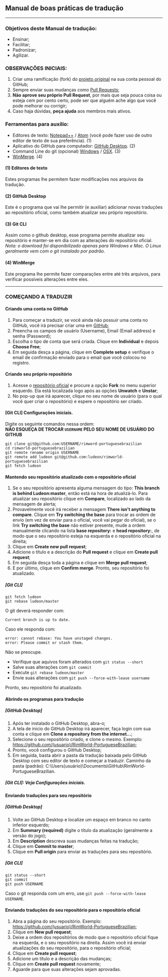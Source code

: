 ## Manual de boas práticas de tradução

-------------------------

### Objetivos deste Manual de tradução:
- Ensinar;
- Facilitar;
- Padronizar;
- Agilizar.

### OBSERVAÇÕES INICIAIS:
1. Criar uma ramificação (fork) do [projeto original](https://github.com/Ludeon/RimWorld-PortugueseBrazilian) na sua conta pessoal do GitHub;
2. Sempre enviar suas mudanças como [Pull Requests](https://github.com/Ludeon/RimWorld-PortugueseBrazilian/pulls);
3. **Não aprove seu próprio Pull Request**, por mais que seja pouca coisa ou esteja cem por cento certo, pode ser que alguém ache algo que você pode melhorar ou corrigir;
4. Caso haja dúvidas, **peça ajuda** aos membros mais ativos.

### Ferramentas para auxílio:
- Editores de texto: [Notepad++](https://notepad-plus-plus.org/) / [Atom](https://atom.io) (você pode fazer uso de outro editor de texto de sua preferência). (1)
- Aplicativo do GitHub para computador: [GitHub Desktop](https://desktop.github.com/). (2)
- Command Line do git (opcional) [Windows](https://git-scm.com/download/win) / [OSX](https://git-scm.com/download/mac). (3)
- [WinMerge](https://winmerge.org/). (4)

#### (1) Editores de texto
Estes programas lhe permitem fazer modificações nos arquivos da tradução.

#### (2) GitHub Desktop
Este é o programa que vai lhe permitir (e auxiliar) adicionar novas traduções ao repositório oficial, como também atualizar seu próprio repositório.

#### (3) Git CLI
Assim como o github desktop, esse programa permite atualizar seu repositório e manter-se em dia com as alterações do repositório oficial.  
*Nota: o download foi disponibilizado apenas para Windows e Mac. O Linux geralmente vem com o git instalado por padrão.* 

#### (4) WinMerge
Este programa lhe permite fazer comparações entre até três arquivos, para verificar possíveis alterações entre eles.

-------------------------

### COMEÇANDO A TRADUZIR

#### Criando uma conta no GitHub

1. Para começar a traduzir, se você ainda não possuir uma conta no GitHub, você irá precisar criar uma em [GitHub](https://github.com/join?source=header-home);
2. Preencha os campos de usuário (Username), Email (Email address) e senha (Password);
3. Escolha o tipo de conta que será criada. Clique em **Individual** e depois **Choose Free**;
4. Em seguida desça a página, clique em **Complete setup** e verifique o email de confirmação enviado para o email que você colocou no registro.

#### Criando seu próprio repositório

1. Acesse o [repositório oficial](https://github.com/Ludeon/RimWorld-PortugueseBrazilian) e procure a opção **Fork** no menu superior esquerdo. Ela está localizada logo após as opções **Unwatch** e **Unstar**;
2. No pop-up que irá aparecer, clique no seu nome de usuário (para o qual você quer criar o repositório) e espere o repositório ser criado.

#### [Git CLI] Configurações iniciais.
Digite os seguinte comandos nessa ordem:  
**NÃO ESQUEÇA DE TROCAR `USERNAME` PELO SEU NOME DE USUÁRIO DO GITHUB**  
```
git clone git@github.com:USERNAME/rimword-portuguesebrazilian
cd rimworld-portuguesebrazilian
git remote rename origin USERNAME
git remote add ludeon git@github.com:ludeon/rimworld-portuguesebrazilian
git fetch ludeon
```

#### Mantendo seu repositório atualizado com o repositório oficial

1. Se o seu repositório apresenta alguma mensagem do tipo: **This branch is behind Ludeon:master**, então está na hora de atualizá-lo. Para atualizar seu repositório clique em **Compare**, localizado ao lado da mensagem de alerta;
2. Provavelmente você irá receber a mensagem **There isn't anything to compare**. Clique em **Try switching the base** para trocar as ordem de envio (em vez de enviar para o oficial, você vai pegar do oficial), se o link **Try switching the base** não estiver presente, mude a ordem manualmente clicando na lista **base repository:** e **head repository:**, de modo que o seu repositório esteja na esquerda e o repositório oficial na direita;
3. Clique em **Create new pull request**;
4. Adicione o título e a descrição do **Pull request** e clique em **Create pull request**;
5. Em seguida desça toda a página e clique em **Merge pull request**;
6. E por último, clique em **Confirm merge**. Pronto, seu repositório foi atualizado.

##### [Git CLI]
```
git fetch ludeon
git rebase ludeon/master
```
O git deverá responder com:
```
Current branch is up to date.
```
Caso ele responda com:
```
error: cannot rebase: You have unstaged changes.
error: Please commit or stash them.
```
Não se preocupe.
- Verifique que aquivos foram alterados com `git status --short`
- Salve suas alterações com `git commit`
- Execute `git rebase ludeon/master`
- Envie suas alterações com `git push --force-with-lease username`

Pronto, seu repositório foi atualizado.

#### Abrindo os programas para tradução

##### [GitHub Desktop]
1. Após ter instalado o GitHub Desktop, abra-o;
2. A tela de inicio do GitHub Desktop irá aparecer, faça login com sua conta e clique em **Clone a repository from the internet...**;
3. Selecione o seu repositório criado, e clone o mesmo. Exemplo: https://github.com/(usuario)/RimWorld-PortugueseBrazilian;
4. Pronto, você configurou o GitHub Desktop;
5. Em seguida, basta abrir a pasta da tradução baixada pelo GitHub Desktop com seu editor de texto e começar a traduzir. Caminho da pasta (padrão): C:\Users\(usuário)\Documents\GitHub\RimWorld-PortugueseBrazilian.

##### [Git CLI]: Veja Configurações iniciais.

#### Enviando traduções para seu repositório

##### [GitHub Desktop]
1. Volte ao GitHub Desktop e localize um espaço em branco no canto inferior esquerdo;
2. Em **Summary (required)** digite o título da atualização (geralmente a versão do jogo);
3. Em **Description** descreva suas mudanças feitas na tradução;
4. Clique em **Commit to master**;
5. Clique em **Pull origin** para enviar as traduções para seu repositório.

##### [Git CLI]
```
git status --short
git commit
git push USERNAME
```
Caso o git responda com um erro, use `git push --force-with-lease USERNAME`.


#### Enviando traduções do seu repositório para o repositório oficial

1. Abra a página do seu repositório. Exemplo: https://github.com/(usuario)/RimWorld-PortugueseBrazilian;
2. Clique em **New pull request**;
3. Deixe a ordem dos repositórios de modo que o repositório oficial fique na esquerda, e o seu repositório na direita. Assim você irá enviar atualizações do seu repositório, para o repositório oficial;
4. Clique em **Create pull request**;
5. Adicione um título e a descrição das mudanças;
6. Clique em **Create pull request** novamente;
7. Aguarde para que suas alterações sejam aprovadas.
